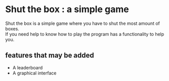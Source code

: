 <h1>Shut the box : a simple game</h1>
Shut the box is a simple game where you have to shut the most amount of boxes.</br>
If you need help to know how to play the program has a functionality to help you.</br>
<h2>features that may be added</h2>
<ul>
<li>A leaderboard</li>
<li>A graphical interface</li>
</ul>